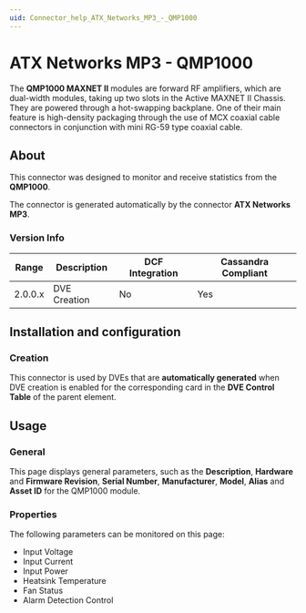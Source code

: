 ```yaml
---
uid: Connector_help_ATX_Networks_MP3_-_QMP1000
---
```


# ATX Networks MP3 - QMP1000

The **QMP1000 MAXNET II** modules are forward RF amplifiers, which are dual-width modules, taking up two slots in the Active MAXNET II Chassis. They are powered through a hot-swapping backplane. One of their main feature is high-density packaging through the use of MCX coaxial cable connectors in conjunction with mini RG-59 type coaxial cable.

## About

This connector was designed to monitor and receive statistics from the **QMP1000**.

The connector is generated automatically by the connector **ATX Networks MP3**.

### Version Info

| Range     | Description     | DCF Integration     | Cassandra Compliant     |
|------------------|-----------------|---------------------|-------------------------|
| 2.0.0.x          | DVE Creation    | No                  | Yes                     |

## Installation and configuration

### Creation

This connector is used by DVEs that are **automatically generated** when DVE creation is enabled for the corresponding card in the **DVE Control Table** of the parent element.

## Usage

### General

This page displays general parameters, such as the **Description**, **Hardware** and **Firmware Revision**, **Serial Number**, **Manufacturer**, **Model**, **Alias** and **Asset ID** for the QMP1000 module.

### Properties

The following parameters can be monitored on this page:

- Input Voltage
- Input Current
- Input Power
- Heatsink Temperature
- Fan Status
- Alarm Detection Control
